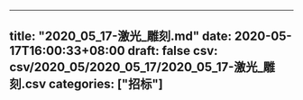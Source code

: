 
---
title: "2020_05_17-激光_雕刻.md"
date: 2020-05-17T16:00:33+08:00
draft: false
csv: csv/2020_05/2020_05_17/2020_05_17-激光_雕刻.csv
categories: ["招标"]
---

